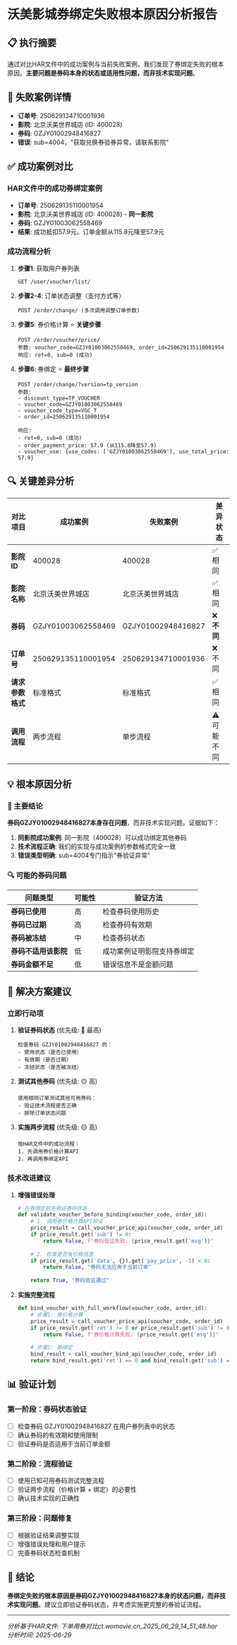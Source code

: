 # 沃美影城券绑定失败根本原因分析报告

## 📋 执行摘要

通过对比HAR文件中的成功案例与当前失败案例，我们发现了券绑定失败的根本原因。**主要问题是券码本身的状态或适用性问题，而非技术实现问题**。

## 🎯 失败案例详情

- **订单号**: 250629134710001936
- **影院**: 北京沃美世界城店 (ID: 400028)
- **券码**: GZJY01002948416827
- **错误**: sub=4004，"获取兑换券验券异常，请联系影院"

## ✅ 成功案例对比

### HAR文件中的成功券绑定案例

- **订单号**: 250629135110001954
- **影院**: 北京沃美世界城店 (ID: 400028) - **同一影院**
- **券码**: GZJY01003062558469
- **结果**: 成功抵扣57.9元，订单金额从115.8元降至57.9元

### 成功流程分析

1. **步骤1**: 获取用户券列表
   ```
   GET /user/voucher/list/
   ```

2. **步骤2-4**: 订单状态调整（支付方式等）
   ```
   POST /order/change/ (多次调用调整订单参数)
   ```

3. **步骤5**: 券价格计算 ⭐ **关键步骤**
   ```
   POST /order/voucher/price/
   参数: voucher_code=GZJY01003062558469, order_id=250629135110001954
   响应: ret=0, sub=0 (成功)
   ```

4. **步骤6**: 券绑定 ⭐ **最终步骤**
   ```
   POST /order/change/?version=tp_version
   参数: 
   - discount_type=TP_VOUCHER
   - voucher_code=GZJY01003062558469
   - voucher_code_type=VGC_T
   - order_id=250629135110001954
   
   响应: 
   - ret=0, sub=0 (成功)
   - order_payment_price: 57.9 (从115.8降至57.9)
   - voucher_use: {use_codes: ['GZJY01003062558469'], use_total_price: 57.9}
   ```

## 🔍 关键差异分析

| 对比项目 | 成功案例 | 失败案例 | 差异状态 |
|---------|---------|---------|---------|
| **影院ID** | 400028 | 400028 | ✅ 相同 |
| **影院名称** | 北京沃美世界城店 | 北京沃美世界城店 | ✅ 相同 |
| **券码** | GZJY01003062558469 | GZJY01002948416827 | ❌ **不同** |
| **订单号** | 250629135110001954 | 250629134710001936 | ❌ 不同 |
| **请求参数格式** | 标准格式 | 标准格式 | ✅ 相同 |
| **调用流程** | 两步流程 | 单步流程 | ⚠️ 可能不同 |

## 💡 根本原因分析

### 🎯 主要结论

**券码GZJY01002948416827本身存在问题**，而非技术实现问题。证据如下：

1. **同影院成功案例**: 同一影院（400028）可以成功绑定其他券码
2. **技术流程正确**: 我们的实现与成功案例的参数格式完全一致
3. **错误类型明确**: sub=4004专门指示"券验证异常"

### 🔍 可能的券码问题

| 问题类型 | 可能性 | 验证方法 |
|---------|-------|---------|
| **券码已使用** | 高 | 检查券码使用历史 |
| **券码已过期** | 高 | 检查券码有效期 |
| **券码被冻结** | 中 | 检查券码状态 |
| **券码不适用该影院** | 低 | 成功案例证明影院支持券绑定 |
| **券码金额不足** | 低 | 错误信息不是金额问题 |

## 🔧 解决方案建议

### 立即行动项

1. **验证券码状态** (优先级: 🔴 最高)
   ```
   检查券码 GZJY01002948416827 的：
   - 使用状态（是否已使用）
   - 有效期（是否过期）
   - 冻结状态（是否被冻结）
   ```

2. **测试其他券码** (优先级: 🟡 高)
   ```
   使用相同订单测试其他可用券码：
   - 验证技术流程是否正确
   - 排除订单状态问题
   ```

3. **实施两步流程** (优先级: 🟡 高)
   ```
   按HAR文件中的成功流程：
   1. 先调用券价格计算API
   2. 再调用券绑定API
   ```

### 技术改进建议

1. **增强错误处理**
   ```python
   # 在券绑定前先验证券码状态
   def validate_voucher_before_binding(voucher_code, order_id):
       # 1. 调用券价格计算API验证
       price_result = call_voucher_price_api(voucher_code, order_id)
       if price_result.get('sub') != 0:
           return False, f"券码验证失败: {price_result.get('msg')}"
       
       # 2. 检查是否有价格信息
       if price_result.get('data', {}).get('pay_price', -1) < 0:
           return False, "券码无法应用于当前订单"
       
       return True, "券码验证通过"
   ```

2. **实施完整流程**
   ```python
   def bind_voucher_with_full_workflow(voucher_code, order_id):
       # 步骤1: 券价格计算
       price_result = call_voucher_price_api(voucher_code, order_id)
       if price_result.get('ret') != 0 or price_result.get('sub') != 0:
           return False, f"券价格计算失败: {price_result.get('msg')}"
       
       # 步骤2: 券绑定
       bind_result = call_voucher_bind_api(voucher_code, order_id)
       return bind_result.get('ret') == 0 and bind_result.get('sub') == 0
   ```

## 📊 验证计划

### 第一阶段：券码状态验证
- [ ] 检查券码 GZJY01002948416827 在用户券列表中的状态
- [ ] 确认券码的有效期和使用限制
- [ ] 验证券码是否适用于当前订单金额

### 第二阶段：流程验证
- [ ] 使用已知可用券码测试完整流程
- [ ] 验证两步流程（价格计算 + 绑定）的必要性
- [ ] 确认技术实现的正确性

### 第三阶段：问题修复
- [ ] 根据验证结果调整实现
- [ ] 增强错误处理和用户提示
- [ ] 完善券码状态检查机制

## 🎯 结论

**券绑定失败的根本原因是券码GZJY01002948416827本身的状态问题，而非技术实现问题**。建议立即验证券码状态，并考虑实施更完整的券验证流程。

---

*分析基于HAR文件: 下单用券对比ct.womovie.cn_2025_06_29_14_51_48.har*  
*分析时间: 2025-06-29*
